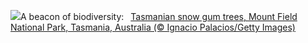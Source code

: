 ![](https://www.bing.com/th?id=OHR.SnowGumTasmania_EN-US4058572259_UHD.jpg&w=1000)A beacon of biodiversity:&nbsp;&ensp;[Tasmanian snow gum trees, Mount Field National Park, Tasmania, Australia (© Ignacio Palacios/Getty Images)](https://www.bing.com/th?id=OHR.SnowGumTasmania_EN-US4058572259_UHD.jpg)
<br><br/>
